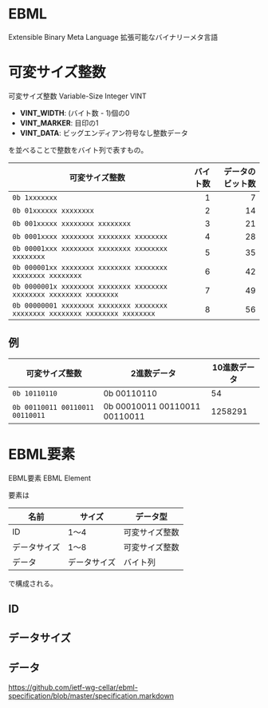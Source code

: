 # EBML

Extensible Binary Meta Language
拡張可能なバイナリーメタ言語

# 可変サイズ整数

可変サイズ整数
Variable-Size Integer
VINT

- __VINT_WIDTH__: (バイト数 - 1)個の0
- __VINT_MARKER__: 目印の1
- __VINT_DATA__: ビッグエンディアン符号なし整数データ

を並べることで整数をバイト列で表すもの。

| 可変サイズ整数 | バイト数 | データのビット数 |
| --- | ---: | ---: |
| `0b 1xxxxxxx` | 1 | 7 |
| `0b 01xxxxxx xxxxxxxx` | 2 | 14 |
| `0b 001xxxxx xxxxxxxx xxxxxxxx` | 3 | 21 |
| `0b 0001xxxx xxxxxxxx xxxxxxxx xxxxxxxx` | 4 | 28 |
| `0b 00001xxx xxxxxxxx xxxxxxxx xxxxxxxx xxxxxxxx` | 5 | 35 |
| `0b 000001xx xxxxxxxx xxxxxxxx xxxxxxxx xxxxxxxx xxxxxxxx` | 6 | 42 |
| `0b 0000001x xxxxxxxx xxxxxxxx xxxxxxxx xxxxxxxx xxxxxxxx xxxxxxxx` | 7 | 49 |
| `0b 00000001 xxxxxxxx xxxxxxxx xxxxxxxx xxxxxxxx xxxxxxxx xxxxxxxx xxxxxxxx` | 8 | 56 |

## 例

| 可変サイズ整数 | 2進数データ | 10進数データ |
| --- | --- | --- |
| `0b 10110110` | 0b 00110110 | 54 |
| `0b 00110011 00110011 00110011` | 0b 00010011 00110011 00110011 | 1258291 |

# EBML要素

EBML要素
EBML Element

要素は

| 名前 | サイズ | データ型 |
| --- | --- | --- |
| ID | 1〜4 | 可変サイズ整数 |
| データサイズ | 1〜8 | 可変サイズ整数 |
| データ | データサイズ | バイト列 |

で構成される。

## ID

## データサイズ

## データ

https://github.com/ietf-wg-cellar/ebml-specification/blob/master/specification.markdown

